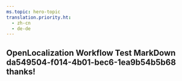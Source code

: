 ```yaml
---
ms.topic: hero-topic
translation.priority.ht: 
  - zh-cn
  - de-de
---
```

## OpenLocalization Workflow Test MarkDown da549504-f014-4b01-bec6-1ea9b54b5b68 thanks!

